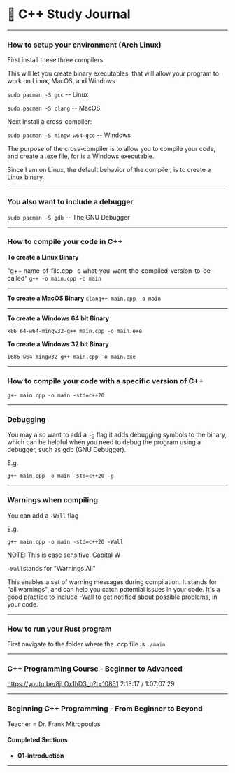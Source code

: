 #  C++ Study Journal

---

### How to setup your environment (Arch Linux)

First install these three compilers:

This will let you create binary executables,
that will allow your program to work on Linux, MacOS, and Windows

`sudo pacman -S gcc` -- Linux

`sudo pacman -S clang` -- MacOS

Next install a cross-compiler:

`sudo pacman -S mingw-w64-gcc` -- Windows

The purpose of the cross-compiler is to allow you to compile your code,
and create a .exe file, for is a Windows executable.

Since I am on Linux, the default behavior of the compiler,
is to create a Linux binary.

---

### You also want to include a debugger

`sudo pacman -S gdb` -- The GNU Debugger

---

### How to compile your code in C++

**To create a Linux Binary**

"g++ name-of-file.cpp -o what-you-want-the-compiled-version-to-be-called"
`g++ -o main.cpp -o main`

---

**To create a MacOS Binary**
`clang++ main.cpp -o main`

---

**To create a Windows 64 bit Binary**

`x86_64-w64-mingw32-g++ main.cpp -o main.exe`


**To create a Windows 32 bit Binary**

`i686-w64-mingw32-g++ main.cpp -o main.exe`

---

### How to compile your code with a specific version of C++

`g++ main.cpp -o main -std=c++20`


---

### Debugging 

You may also want to add a `-g` flag
it adds debugging symbols to the binary, 
which can be helpful when you need to debug the program using a debugger,
such as gdb (GNU Debugger).

E.g.

`g++ main.cpp -o main -std=c++20 -g`

---

### Warnings when compiling

You can add a `-Wall` flag

E.g.

`g++ main.cpp -o main -std=c++20 -Wall`

NOTE: This is case sensitive. Capital W

`-Wall`stands for "Warnings All"

This enables a set of warning messages during compilation.
It stands for "all warnings", 
and can help you catch potential issues in your code.
It's a good practice to include -Wall to get notified about possible problems, 
in your code.

---

### How to run your Rust program
First navigate to the folder where the .ccp file is
`./main`

---

### C++ Programming Course - Beginner to Advanced

https://youtu.be/8jLOx1hD3_o?t=10851
2:13:17 / 1:07:07:29


---

### Beginning C++ Programming - From Beginner to Beyond

Teacher = Dr. Frank Mitropoulos

#### Completed Sections
- **01-introduction**

---
